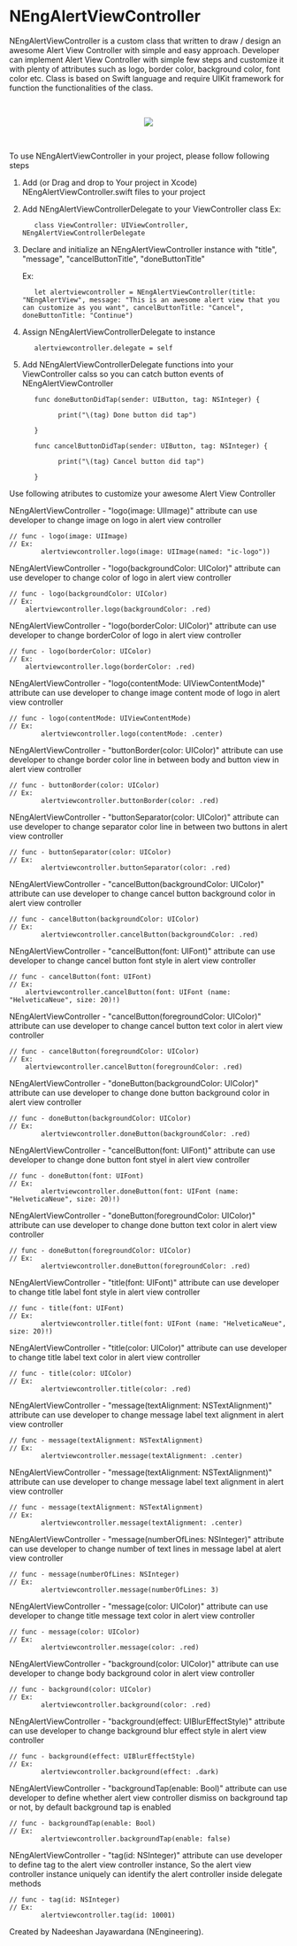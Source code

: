 # NEngAlertViewController

NEngAlertViewController is a custom class that written to  draw / design an awesome Alert View Controller with simple and easy approach. Developer can implement Alert View Controller with simple few steps and customize it with plenty of attributes such as logo, border color, background color, font color etc. Class is based on Swift language and require UIKit framework for function the functionalities of the class.

<br />
<p align="center">
  <img src="https://github.com/NadeeshanEngineering/NEngAlertViewController/blob/master/NEngAlertViewController_banner.jpg">
</p>
<br />

To use NEngAlertViewController in your project, please follow following steps

1. Add (or Drag and drop to Your project in Xcode) NEngAlertViewController.swift files to your project 

2. Add NEngAlertViewControllerDelegate to your ViewController class
       Ex:
       
          class ViewController: UIViewController, NEngAlertViewControllerDelegate

3. Declare and initialize an NEngAlertViewController instance with "title", "message", "cancelButtonTitle", "doneButtonTitle"

	Ex:
      
          let alertviewcontroller = NEngAlertViewController(title: "NEngAlertView", message: "This is an awesome alert view that you can customize as you want", cancelButtonTitle: "Cancel", doneButtonTitle: "Continue")

4. Assign NEngAlertViewControllerDelegate to instance

          alertviewcontroller.delegate = self

5. Add NEngAlertViewControllerDelegate functions into your ViewController calss so you can catch button events of NEngAlertViewController

          func doneButtonDidTap(sender: UIButton, tag: NSInteger) {
          
                print("\(tag) Done button did tap")
                
          }

          func cancelButtonDidTap(sender: UIButton, tag: NSInteger) {
          
                print("\(tag) Cancel button did tap")
                
          }
        

Use following atributes to customize your awesome Alert View Controller

NEngAlertViewController - "logo(image: UIImage)" attribute can use developer to change image on logo in alert view controller

    // func - logo(image: UIImage)
    // Ex:
            alertviewcontroller.logo(image: UIImage(named: "ic-logo"))


NEngAlertViewController - "logo(backgroundColor: UIColor)" attribute can use developer to change color of logo in alert view controller

    // func - logo(backgroundColor: UIColor)
    // Ex:
	    alertviewcontroller.logo(backgroundColor: .red)


NEngAlertViewController - "logo(borderColor: UIColor)" attribute can use developer to change borderColor of logo in alert view controller

    // func - logo(borderColor: UIColor)
    // Ex:
	    alertviewcontroller.logo(borderColor: .red)
            

NEngAlertViewController - "logo(contentMode: UIViewContentMode)" attribute can use developer to change image content mode of logo in alert view controller

    // func - logo(contentMode: UIViewContentMode)
    // Ex:
            alertviewcontroller.logo(contentMode: .center)
    

NEngAlertViewController - "buttonBorder(color: UIColor)" attribute can use developer to change border color line in between body and button view in alert view controller

    // func - buttonBorder(color: UIColor)
    // Ex:
            alertviewcontroller.buttonBorder(color: .red)


NEngAlertViewController - "buttonSeparator(color: UIColor)" attribute can use developer to change separator color line in between two buttons in alert view controller

    // func - buttonSeparator(color: UIColor)
    // Ex:
            alertviewcontroller.buttonSeparator(color: .red)
    

NEngAlertViewController - "cancelButton(backgroundColor: UIColor)" attribute can use developer to change cancel button background color in alert view controller

    // func - cancelButton(backgroundColor: UIColor)
    // Ex:
            alertviewcontroller.cancelButton(backgroundColor: .red)
    

NEngAlertViewController - "cancelButton(font: UIFont)" attribute can use developer to change cancel button font style in alert view controller

    // func - cancelButton(font: UIFont)
    // Ex:
		alertviewcontroller.cancelButton(font: UIFont (name: "HelveticaNeue", size: 20)!)
    

NEngAlertViewController - "cancelButton(foregroundColor: UIColor)" attribute can use developer to change cancel button text color in alert view controller

    // func - cancelButton(foregroundColor: UIColor)
    // Ex:
		alertviewcontroller.cancelButton(foregroundColor: .red)

NEngAlertViewController - "doneButton(backgroundColor: UIColor)" attribute can use developer to change done button background color in alert view controller

    // func - doneButton(backgroundColor: UIColor)
    // Ex:
            alertviewcontroller.doneButton(backgroundColor: .red)


NEngAlertViewController - "cancelButton(font: UIFont)" attribute can use developer to change done button font styel in alert view controller

    // func - doneButton(font: UIFont)
    // Ex:
            alertviewcontroller.doneButton(font: UIFont (name: "HelveticaNeue", size: 20)!)


NEngAlertViewController - "doneButton(foregroundColor: UIColor)" attribute can use developer to change done button text color in alert view controller

    // func - doneButton(foregroundColor: UIColor)
    // Ex:
            alertviewcontroller.doneButton(foregroundColor: .red)


NEngAlertViewController - "title(font: UIFont)" attribute can use developer to change title label font style in alert view controller

    // func - title(font: UIFont)
    // Ex:
            alertviewcontroller.title(font: UIFont (name: "HelveticaNeue", size: 20)!)
            

NEngAlertViewController - "title(color: UIColor)" attribute can use developer to change title label text color in alert view controller

    // func - title(color: UIColor)
    // Ex:
            alertviewcontroller.title(color: .red)


NEngAlertViewController - "message(textAlignment: NSTextAlignment)" attribute can use developer to change message label text alignment in alert view controller

    // func - message(textAlignment: NSTextAlignment)
    // Ex:
            alertviewcontroller.message(textAlignment: .center)
            

NEngAlertViewController - "message(textAlignment: NSTextAlignment)" attribute can use developer to change message label text alignment in alert view controller

    // func - message(textAlignment: NSTextAlignment)
    // Ex:
            alertviewcontroller.message(textAlignment: .center)


NEngAlertViewController - "message(numberOfLines: NSInteger)" attribute can use developer to change number of text lines in message label at alert view controller

    // func - message(numberOfLines: NSInteger)
    // Ex:
            alertviewcontroller.message(numberOfLines: 3)


NEngAlertViewController - "message(color: UIColor)" attribute can use developer to change title message text color in alert view controller

    // func - message(color: UIColor)
    // Ex:
            alertviewcontroller.message(color: .red)


NEngAlertViewController - "background(color: UIColor)" attribute can use developer to change body background color in alert view controller

    // func - background(color: UIColor)
    // Ex:
            alertviewcontroller.background(color: .red)


NEngAlertViewController - "background(effect: UIBlurEffectStyle)" attribute can use developer to change background blur effect style in alert view controller

    // func - background(effect: UIBlurEffectStyle)
    // Ex:
            alertviewcontroller.background(effect: .dark)


NEngAlertViewController - "backgroundTap(enable: Bool)" attribute can use developer to define whether alert view controller dismiss on background tap or not, by default background tap is enabled

    // func - backgroundTap(enable: Bool)
    // Ex:
            alertviewcontroller.backgroundTap(enable: false)
            

NEngAlertViewController - "tag(id: NSInteger)" attribute can use developer to define tag to the alert view controller instance, So the alert view controller instance uniquely can identify the alert controller inside delegate methods

    // func - tag(id: NSInteger)
    // Ex:
            alertviewcontroller.tag(id: 10001)


Created by Nadeeshan Jayawardana (NEngineering).
